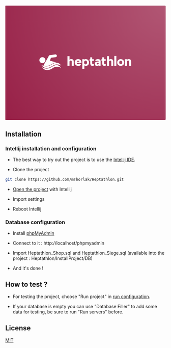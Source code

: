 ![Heptathlon](https://github.com/mThorlak/Heptathlon/blob/master/UI/resources/logo.png)

## Installation

### Intellij installation and configuration

* The best way to try out the project is to use the [Intellij IDE](https://www.jetbrains.com/help/idea/installation-guide.html).

* Clone the project
```bash
git clone https://github.com/mThorlak/Heptathlon.git
```

* [Open the project](https://www.jetbrains.com/help/webstorm/opening-reopening-and-closing-projects.html) with Intellij

* Import settings

* Reboot Intellij

### Database configuration

* Install [phpMyAdmin](https://docs.phpmyadmin.net/fr/latest/setup.html)

* Connect to it : http://localhost/phpmyadmin

* Import Heptathlon_Shop.sql and Heptathlon_Siege.sql (available into the project : Heptathlon/InstallProject/DB)

* And it's done !

## How to test ?

* For testing the project, choose "Run project" in [run configuration](https://www.jetbrains.com/help/go/creating-and-editing-run-debug-configurations.html).

* If your database is empty you can use "Database Filler" to add some data for testing, be sure to run "Run servers" before.

## License
[MIT](https://choosealicense.com/licenses/mit/)
